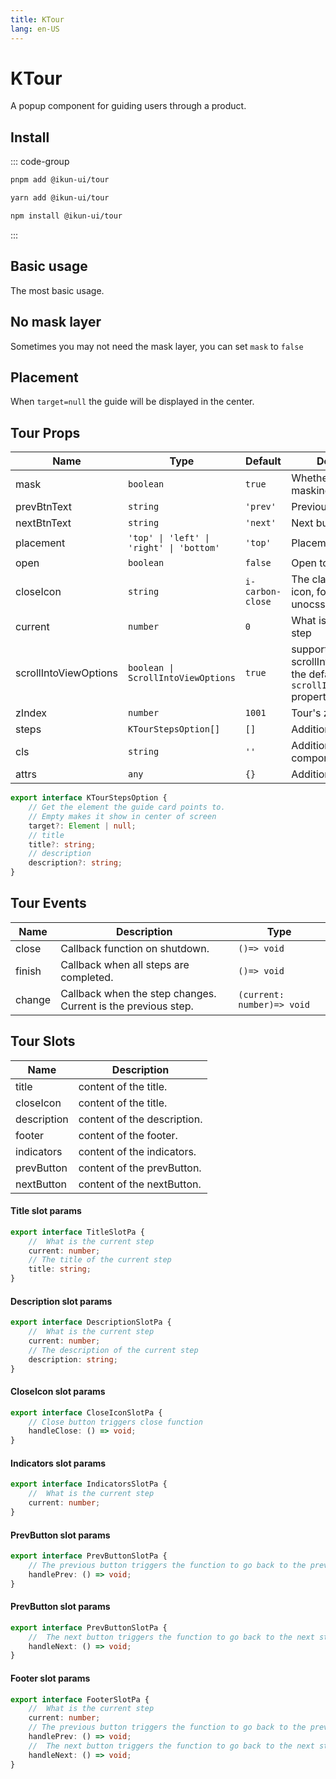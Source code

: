 ```yaml
---
title: KTour
lang: en-US
---
```


# KTour

A popup component for guiding users through a product.

## Install

::: code-group

```bash [pnpm]
pnpm add @ikun-ui/tour
```

```bash [yarn]
yarn add @ikun-ui/tour
```

```bash [npm]
npm install @ikun-ui/tour
```

:::

## Basic usage

The most basic usage.

<demo src="tour/basic.svelte"  github='Tour'></demo>

## No mask layer

Sometimes you may not need the mask layer, you can set `mask` to `false`

<demo src="tour/mask.svelte"  github='Tour'></demo>

## Placement

When `target=null` the guide will be displayed in the center.

<demo src="tour/placement.svelte"  github='Tour'></demo>

## Tour Props

| Name                  | Type                                     | Default          | Description                                                                                                  |
| --------------------- | ---------------------------------------- | ---------------- | ------------------------------------------------------------------------------------------------------------ |
| mask                  | `boolean`                                | `true`           | Whether to enable masking.                                                                                   |
| prevBtnText           | `string`                                 | `'prev'`         | Previous button text.                                                                                        |
| nextBtnText           | `string`                                 | `'next'`         | Next button text.                                                                                            |
| placement             | `'top' \| 'left' \| 'right' \| 'bottom'` | `'top'`          | Placement of tour.                                                                                           |
| open                  | `boolean`                                | `false`          | Open tour.                                                                                                   |
| closeIcon             | `string`                                 | `i-carbon-close` | The class name of the icon, following the unocss standard                                                    |
| current               | `number`                                 | `0`              | What is the current step                                                                                     |
| scrollIntoViewOptions | `boolean \| ScrollIntoViewOptions`       | `true`           | support pass custom scrollIntoView options, the default follows the `scrollIntoViewOptions` property of Tour |
| zIndex                | `number`                                 | `1001`           | Tour's zIndex                                                                                                |
| steps                 | `KTourStepsOption[]`                     | `[]`             | Additional attributes                                                                                        |
| cls                   | `string`                                 | `''`             | Additional class for component                                                                               |
| attrs                 | `any`                                    | `{}`             | Additional attributes                                                                                        |

```typescript
export interface KTourStepsOption {
	// Get the element the guide card points to.
	// Empty makes it show in center of screen
	target?: Element | null;
	// title
	title?: string;
	// description
	description?: string;
}
```

## Tour Events

| Name   | Description                                                   | Type                       |
| ------ | ------------------------------------------------------------- | -------------------------- |
| close  | Callback function on shutdown.                                | `()=> void`                |
| finish | Callback when all steps are completed.                        | `()=> void`                |
| change | Callback when the step changes. Current is the previous step. | `(current: number)=> void` |

## Tour Slots

| Name        | Description                 |
| ----------- | --------------------------- |
| title       | content of the title.       |
| closeIcon   | content of the title.       |
| description | content of the description. |
| footer      | content of the footer.      |
| indicators  | content of the indicators.  |
| prevButton  | content of the prevButton.  |
| nextButton  | content of the nextButton.  |

#### Title slot params

```typescript
export interface TitleSlotPa {
	//  What is the current step
	current: number;
	// The title of the current step
	title: string;
}
```

#### Description slot params

```typescript
export interface DescriptionSlotPa {
	//  What is the current step
	current: number;
	// The description of the current step
	description: string;
}
```

#### CloseIcon slot params

```typescript
export interface CloseIconSlotPa {
	// Close button triggers close function
	handleClose: () => void;
}
```

#### Indicators slot params

```typescript
export interface IndicatorsSlotPa {
	//  What is the current step
	current: number;
}
```

#### PrevButton slot params

```typescript
export interface PrevButtonSlotPa {
	// The previous button triggers the function to go back to the previous step.
	handlePrev: () => void;
}
```

#### PrevButton slot params

```typescript
export interface PrevButtonSlotPa {
	//  The next button triggers the function to go back to the next step.
	handleNext: () => void;
}
```

#### Footer slot params

```typescript
export interface FooterSlotPa {
	//  What is the current step
	current: number;
	// The previous button triggers the function to go back to the previous step.
	handlePrev: () => void;
	//  The next button triggers the function to go back to the next step.
	handleNext: () => void;
}
```
